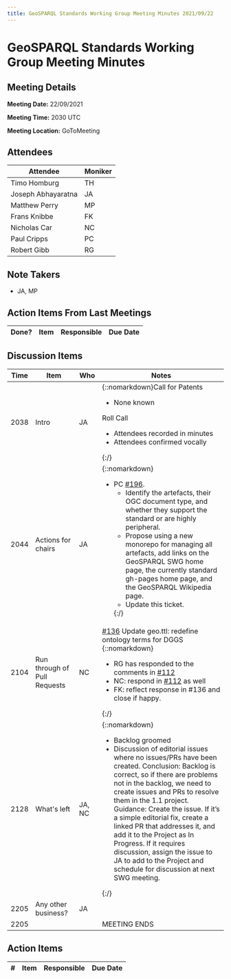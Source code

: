 ```yaml
---
title: GeoSPARQL Standards Working Group Meeting Minutes 2021/09/22
---
```

# GeoSPARQL Standards Working Group Meeting Minutes
## Meeting Details
**Meeting Date:** 22/09/2021

**Meeting Time:** 2030 UTC

**Meeting Location:** GoToMeeting  

## Attendees

| Attendee | Moniker |
| ---- | ---- |
| Timo Homburg | TH |
| Joseph Abhayaratna | JA |
| Matthew Perry | MP |
| Frans Knibbe | FK |
| Nicholas Car | NC |
| Paul Cripps | PC |
| Robert Gibb | RG |


## Note Takers
- JA, MP

## Action Items From Last Meetings

| Done? | Item | Responsible | Due Date |
| ---- | ---- | ---- | --- |


## Discussion Items

| Time | Item | Who | Notes |
| ---- | ---- | ---- | ---- |
| 2038 | Intro | JA | {::nomarkdown}Call for Patents<ul><li>None known</li></ul>Roll Call<ul><li>Attendees recorded in minutes</li><li>Attendees confirmed vocally</li></ul>{:/} |
| 2044 | Actions for chairs | JA | {::nomarkdown}<ul><li>PC [#196](https://github.com/opengeospatial/ogc-geosparql/issues/196). <ul><li>Identify the artefacts, their OGC document type, and whether they support the standard or are highly peripheral.</li><li>Propose using a new monorepo for managing all artefacts, add links on the GeoSPARQL SWG home page, the currently standard gh-pages home page, and the GeoSPARQL Wikipedia page.</li><li>Update this ticket.</li></ul>{:/} |
| 2104 | Run through of Pull Requests | NC | [#136](https://github.com/opengeospatial/ogc-geosparql/pull/136) Update geo.ttl: redefine ontology terms for DGGS {::nomarkdown}<ul><li>RG has responded to the comments in [#112](https://github.com/opengeospatial/ogc-geosparql/pull/112)</li><li>NC: respond in [#112](https://github.com/opengeospatial/ogc-geosparql/pull/112) as well</li><li>FK: reflect response in #136 and close if happy.</li></ul>{:/} |
| 2128 | What's left | JA, NC | {::nomarkdown}<ul><li>Backlog groomed</li><li>Discussion of editorial issues where no issues/PRs have been created. Conclusion: Backlog is correct, so if there are problems not in the backlog, we need to create issues and PRs to resolve them in the 1.1 project. <br/>Guidance: Create the issue. If it’s a simple editorial fix, create a linked PR that addresses it, and add it to the Project as In Progress. If it requires discussion, assign the issue to JA to add to the Project and schedule for discussion at next SWG meeting.</li></ul>{:/} |
| 2205 | Any other business? | JA |  |
| 2205 | | | MEETING ENDS |

## Action Items

| \# | Item | Responsible | Due Date |
| ---- | ---- | ---- | ---- |

